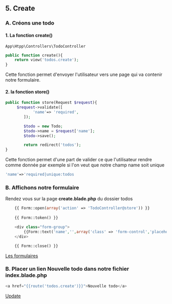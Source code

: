## 5. Create
### A. Créons une todo

#### 1. La fonction create()

```
App\Htpp\Controllers\TodoController
```

```php
public function create(){
    return view('todos.create');
}
```
Cette fonction permet d'envoyer l'utilisateur vers une page qui va contenir notre formulaire.

#### 2. la fonction store()

```php
public function store(Request $request){
     $request->validate([
            'name'=> 'required',
        ]);

        $todo = new Todo;
        $todo->name = $request['name'];
        $todo->save();

        return redirect('todos');
}
```

Cette fonction permet d'une part de valider ce que l'utilisateur rendre comme donnée
par exemple si l'on veut que notre champ name soit unique

```php
'name'=>'required|unique:todos
```

### B. Affichons notre formulaire
Rendez vous sur la page **create.blade.php** du dossier todos

```php
    {{ Form::open(array('action' => 'TodoController@store')) }}
    
    {{ Form::token() }}

    <div class="form-group">
        {{Form::text('name','',array('class' => 'form-control','placeholder'=>'Votre todo'))}}
    </div>

    {{ Form::close() }}
```

[Les formulaires](https://github.com/pierrenoel/Laravel/blob/master/Les%20formulaires.md)

### B. Placer un lien **Nouvelle todo** dans notre fichier **index.blade.php**

```php
<a href="{{route('todos.create')}}">Nouvelle todo</a>
```
[Update](https://github.com/pierrenoel/Laravel/blob/master/Exercice/006_update.md)


